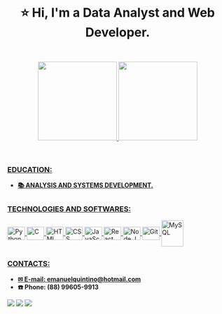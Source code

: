 <h1 align="center">⭐ Hi, I'm a Data Analyst and Web Developer.</h1>

<br>

<div align="center">
  <a href="https://github.com/EmanuelQuintino">
  
  <img height="180rem" 
       src="https://github-readme-stats.vercel.app/api?username=EmanuelQuintino&show_icons=true&theme=dark&include_all_commits=true&count_private=true"/>
  <img height="180rem" 
       src="https://github-readme-stats.vercel.app/api/top-langs/?username=EmanuelQuintino&layout=compact&langs_count=8&theme=dark"/>
</div>
  
<br>
  
### EDUCATION:
- <strong> 📚 ANALYSIS AND SYSTEMS DEVELOPMENT.</strong>

##
  
### TECHNOLOGIES AND SOFTWARES:
  
<div style="display: inline_block">
  <img align="center" alt="Python" height="30" width="40" src="https://cdn.jsdelivr.net/gh/devicons/devicon/icons/python/python-original.svg">
  <img align="center" alt="C" height="30" width="40" src="https://cdn.jsdelivr.net/gh/devicons/devicon/icons/c/c-original.svg">
  <img align="center" alt="HTML" height="30" width="40" src="https://cdn.jsdelivr.net/gh/devicons/devicon/icons/html5/html5-original.svg">
  <img align="center" alt="CSS" height="30" width="40" src="https://cdn.jsdelivr.net/gh/devicons/devicon/icons/css3/css3-original.svg">
  <img align="center" alt="JavaScript" height="30" width="40" src="https://cdn.jsdelivr.net/gh/devicons/devicon/icons/javascript/javascript-original.svg">
  <img align="center" alt="React" height="30" width="40" src="https://cdn.jsdelivr.net/gh/devicons/devicon/icons/react/react-original.svg">
  <img align="center" alt="Node.JS" height="30" width="40" src="https://cdn.jsdelivr.net/gh/devicons/devicon/icons/nodejs/nodejs-original.svg"/>
  <img align="center" alt="Git" height="30" width="40" src="https://cdn.jsdelivr.net/gh/devicons/devicon/icons/git/git-original.svg"/>                                   <img align="center" alt="MySQL" height="60" width="50" src="https://cdn.jsdelivr.net/gh/devicons/devicon/icons/mysql/mysql-original-wordmark.svg">
</div>
  
##
  
### CONTACTS: 

- <strong> ✉ E-mail: emanuelquintino@hotmail.com </strong>
- <strong> ☎️ Phone: (88) 99605-9913 </strong>

<div> 
  <a href="https://www.linkedin.com/in/emanuelquintino/"><img src="https://img.shields.io/badge/linkedin-0A66C2?style=for-the-badge&logo=linkedin&logoColor=white"></a>
  <a href="https://instagram.com/emanuel_quintino"><img src="https://img.shields.io/badge/-Instagram-%23E4405F?style=for-the-badge&logo=instagram&logoColor=white"></a> 
  <a href="https://wa.me/5588996059913"><img src="https://img.shields.io/badge/WhatsApp-25D366?style=for-the-badge&logo=whatsapp&logoColor=white"></a> 
</div>
